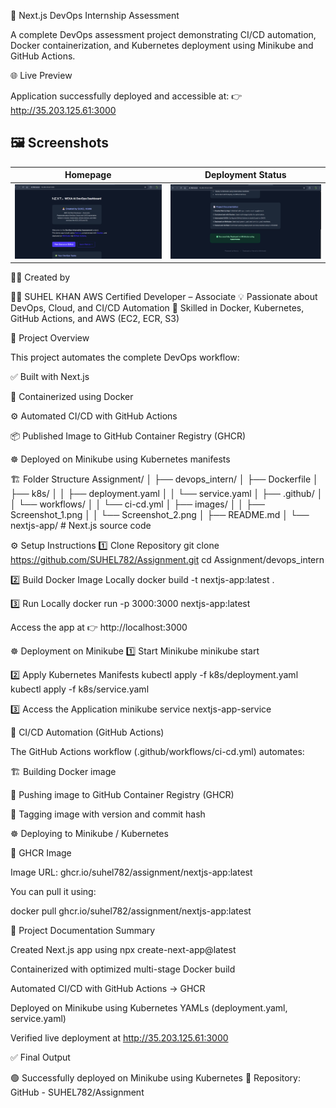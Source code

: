🚀 Next.js DevOps Internship Assessment

A complete DevOps assessment project demonstrating CI/CD automation, Docker containerization, and Kubernetes deployment using Minikube and GitHub Actions.

🌐 Live Preview

Application successfully deployed and accessible at:
👉 http://35.203.125.61:3000

## 🖼️ Screenshots

| Homepage | Deployment Status |
|-----------|-------------------|
| ![Screenshot 1](./images/Screenshot1.png) | ![Screenshot 2](./images/Screenshot2.png) |


👨‍💻 Created by

🧑‍💻 SUHEL KHAN
AWS Certified Developer – Associate
💡 Passionate about DevOps, Cloud, and CI/CD Automation
🔧 Skilled in Docker, Kubernetes, GitHub Actions, and AWS (EC2, ECR, S3)

📁 Project Overview

This project automates the complete DevOps workflow:

✅ Built with Next.js

🐳 Containerized using Docker

⚙️ Automated CI/CD with GitHub Actions

📦 Published Image to GitHub Container Registry (GHCR)

☸️ Deployed on Minikube using Kubernetes manifests

🏗️ Folder Structure
Assignment/
│
├── devops_intern/
│   ├── Dockerfile
│   ├── k8s/
│   │   ├── deployment.yaml
│   │   └── service.yaml
│   ├── .github/
│   │   └── workflows/
│   │       └── ci-cd.yml
│   ├── images/
│   │   ├── Screenshot_1.png
│   │   └── Screenshot_2.png
│   ├── README.md
│   └── nextjs-app/        # Next.js source code

⚙️ Setup Instructions
1️⃣ Clone Repository
git clone https://github.com/SUHEL782/Assignment.git
cd Assignment/devops_intern

2️⃣ Build Docker Image Locally
docker build -t nextjs-app:latest .

3️⃣ Run Locally
docker run -p 3000:3000 nextjs-app:latest


Access the app at 👉 http://localhost:3000

☸️ Deployment on Minikube
1️⃣ Start Minikube
minikube start

2️⃣ Apply Kubernetes Manifests
kubectl apply -f k8s/deployment.yaml
kubectl apply -f k8s/service.yaml

3️⃣ Access the Application
minikube service nextjs-app-service

🧰 CI/CD Automation (GitHub Actions)

The GitHub Actions workflow (.github/workflows/ci-cd.yml) automates:

🏗️ Building Docker image

🚀 Pushing image to GitHub Container Registry (GHCR)

🔖 Tagging image with version and commit hash

☸️ Deploying to Minikube / Kubernetes

🐳 GHCR Image

Image URL:
ghcr.io/suhel782/assignment/nextjs-app:latest

You can pull it using:

docker pull ghcr.io/suhel782/assignment/nextjs-app:latest

📜 Project Documentation Summary

Created Next.js app using npx create-next-app@latest

Containerized with optimized multi-stage Docker build

Automated CI/CD with GitHub Actions → GHCR

Deployed on Minikube using Kubernetes YAMLs (deployment.yaml, service.yaml)

Verified live deployment at http://35.203.125.61:3000

✅ Final Output

🟢 Successfully deployed on Minikube using Kubernetes
📎 Repository: GitHub - SUHEL782/Assignment
